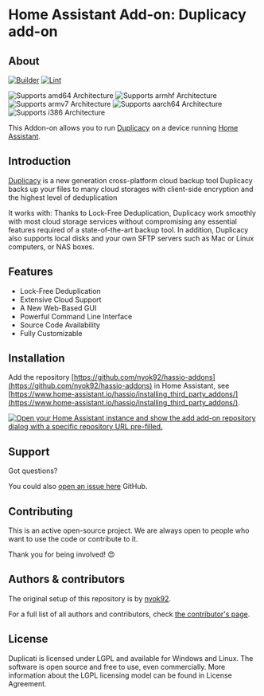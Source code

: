 # Home Assistant Add-on: Duplicacy add-on

## About

[![Builder](https://github.com/nyok92/hassio-addons/actions/workflows/builder.yaml/badge.svg?branch=main)](https://github.com/nyok92/hassio-addons/actions/workflows/builder.yaml)
[![Lint](https://github.com/nyok92/hassio-addons/actions/workflows/lint.yaml/badge.svg)](https://github.com/nyok92/hassio-addons/actions/workflows/lint.yaml)

![Supports amd64 Architecture][amd64-shield]
![Supports armhf Architecture][armhf-shield]
![Supports armv7 Architecture][armv7-shield]
![Supports aarch64 Architecture][aarch64-shield]
![Supports i386 Architecture][i386-shield]

This Addon-on allows you to run [Duplicacy](https://www.duplicacy.com/) on a device running [Home Assistant](https://www.home-assistant.io/).

## Introduction

[Duplicacy](https://www.duplicacy.com/) is a new generation cross-platform cloud backup tool
Duplicacy backs up your files to many cloud storages with client-side encryption and the highest level of deduplication

It works with:
Thanks to Lock-Free Deduplication, Duplicacy work smoothly with most cloud storage services without compromising any essential features required of a state-of-the-art backup tool. In addition, Duplicacy also supports local disks and your own SFTP servers such as Mac or Linux computers, or NAS boxes.

## Features

- Lock-Free Deduplication
- Extensive Cloud Support
- A New Web-Based GUI
- Powerful Command Line Interface
- Source Code Availability
- Fully Customizable

## Installation

Add the repository [https://github.com/nyok92/hassio-addons](https://github.com/nyok92/hassio-addons) in Home Assistant, see [https://www.home-assistant.io/hassio/installing_third_party_addons/](https://www.home-assistant.io/hassio/installing_third_party_addons/).

[![Open your Home Assistant instance and show the add add-on repository dialog with a specific repository URL pre-filled.](https://my.home-assistant.io/badges/supervisor_add_addon_repository.svg)](https://my.home-assistant.io/redirect/supervisor_add_addon_repository/?repository_url=https%3A%2F%2Fgithub.com%2Fnyok92%2Fhassio-addons)

## Support

Got questions?

You could also [open an issue here](https://github.com/nyok92/hassio-addons/issues/new/choose) GitHub.

## Contributing

This is an active open-source project. We are always open to people who want to
use the code or contribute to it.

Thank you for being involved! :heart_eyes:

## Authors & contributors

The original setup of this repository is by [nyok92](https://github.com/nyok92).

For a full list of all authors and contributors,
check [the contributor's page](https://github.com/nyok92/hassio-addons/graphs/contributors).

## License

Duplicati is licensed under LGPL and available for Windows and Linux. The software is open source and free to use, even commercially. More information about the LGPL licensing model can be found in License Agreement.

[aarch64-shield]: https://img.shields.io/badge/aarch64-yes-green.svg
[amd64-shield]: https://img.shields.io/badge/amd64-yes-green.svg
[armhf-shield]: https://img.shields.io/badge/armhf-yes-green.svg
[armv7-shield]: https://img.shields.io/badge/armv7-yes-green.svg
[i386-shield]: https://img.shields.io/badge/i386-yes-green.svg
